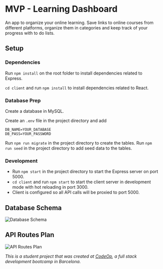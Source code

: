 # MVP - Learning Dashboard

An app to organize your online learning. Save links to online courses from different platforms, organize them in categories and keep track of your progress with to do lists.

## Setup

### Dependencies

Run `npm install` on the root folder to install dependencies related to Express.

`cd client` and run `npm install` to install dependencies related to React.

### Database Prep

Create a database in MySQL.

Create an `.env` file in the project directory and add

```
DB_NAME=YOUR_DATABASE
DB_PASS=YOUR_PASSWORD
```

Run `npm run migrate` in the project directory to create the tables.
Run `npm run seed` in the project directory to add seed data to the tables.

### Development

- Run `npm start` in the project directory to start the Express server on port 5000.
- `cd client` and run `npm start` to start the client server in development mode with hot reloading in port 3000.
- Client is configured so all API calls will be proxied to port 5000.

## Database Schema

![Database Schema](/database_schema.png)

## API Routes Plan

![API Routes Plan](/api_routes.png)

_This is a student project that was created at [CodeOp](http://codeop.tech), a full stack development bootcamp in Barcelona._
